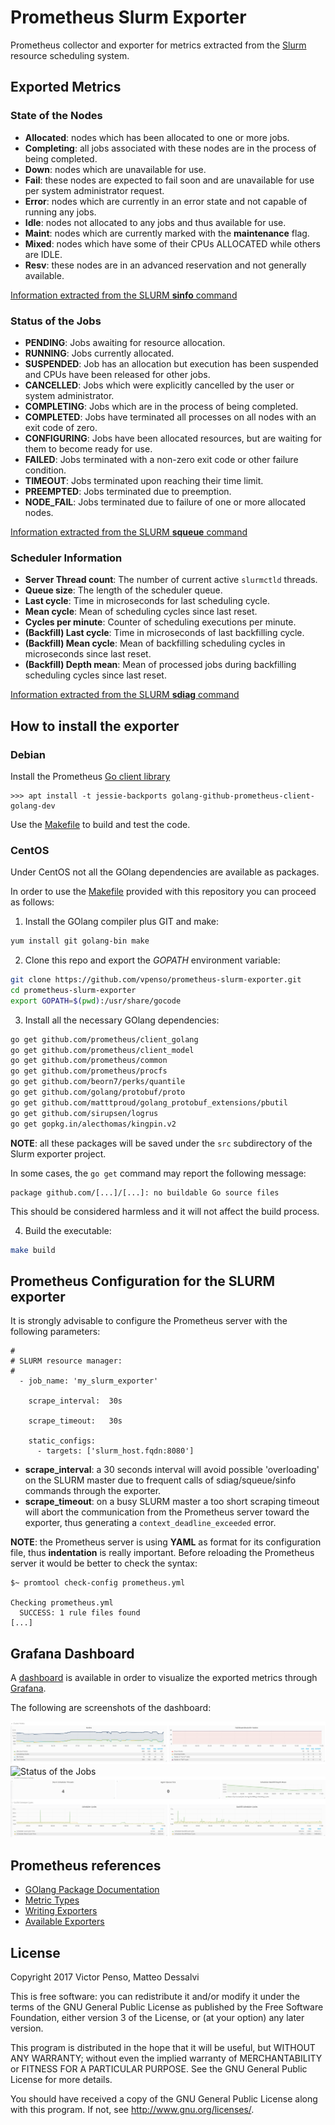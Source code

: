 # Prometheus Slurm Exporter

Prometheus collector and exporter for metrics extracted from the [Slurm](https://slurm.schedmd.com/overview.html) resource scheduling system.

## Exported Metrics

### State of the Nodes

* **Allocated**: nodes which has been allocated to one or more jobs.
* **Completing**: all jobs associated with these nodes are in the process of being completed.
* **Down**:  nodes which are unavailable for use.
* **Fail**: these nodes are expected to fail soon and are unavailable for use per system administrator request.
* **Error**: nodes which are currently in an error state and not capable of running any jobs.
* **Idle**: nodes not allocated to any jobs and thus available for use.
* **Maint**: nodes which are currently marked with the __maintenance__ flag.
* **Mixed**: nodes which have some of their CPUs ALLOCATED while others are IDLE.
* **Resv**: these nodes are in an advanced reservation and not generally available.

[Information extracted from the SLURM **sinfo** command](https://slurm.schedmd.com/sinfo.html)

### Status of the Jobs

* **PENDING**: Jobs awaiting for resource allocation.
* **RUNNING**: Jobs currently allocated.
* **SUSPENDED**: Job has an allocation but execution has been suspended and CPUs have been released for other jobs.
* **CANCELLED**: Jobs which were explicitly cancelled by the user or system administrator.
* **COMPLETING**: Jobs which are in the process of being completed.
* **COMPLETED**: Jobs have terminated all processes on all nodes with an exit code of zero.
* **CONFIGURING**: Jobs have been allocated resources, but are waiting for them to become ready for use.
* **FAILED**: Jobs terminated with a non-zero exit code or other failure condition.
* **TIMEOUT**: Jobs terminated upon reaching their time limit.
* **PREEMPTED**: Jobs terminated due to preemption.
* **NODE_FAIL**: Jobs terminated due to failure of one or more allocated nodes.

[Information extracted from the SLURM **squeue** command](https://slurm.schedmd.com/squeue.html)

### Scheduler Information

* **Server Thread count**: The number of current active ``slurmctld`` threads. 
* **Queue size**: The length of the scheduler queue.
* **Last cycle**: Time in microseconds for last scheduling cycle.
* **Mean cycle**: Mean of scheduling cycles since last reset.
* **Cycles per minute**: Counter of scheduling executions per minute.
* **(Backfill) Last cycle**: Time in microseconds of last backfilling cycle.
* **(Backfill) Mean cycle**: Mean of backfilling scheduling cycles in microseconds since last reset.
* **(Backfill) Depth mean**: Mean of processed jobs during backfilling scheduling cycles since last reset.

[Information extracted from the SLURM **sdiag** command](https://slurm.schedmd.com/sdiag.html)

## How to install the exporter

### Debian

Install the Prometheus [Go client library](https://github.com/prometheus/client_golang)

    >>> apt install -t jessie-backports golang-github-prometheus-client-golang-dev

Use the [Makefile](Makefile) to build and test the code.

### CentOS

Under CentOS not all the GOlang dependencies are available as packages.

In order to use the [Makefile](Makefile) provided with this repository you can proceed as follows:

1. Install the GOlang compiler plus GIT and make:
```bash
yum install git golang-bin make
```

2. Clone this repo and export the *GOPATH* environment variable:
```bash
git clone https://github.com/vpenso/prometheus-slurm-exporter.git
cd prometheus-slurm-exporter
export GOPATH=$(pwd):/usr/share/gocode
```

3. Install all the necessary GOlang dependencies:
```bash
go get github.com/prometheus/client_golang
go get github.com/prometheus/client_model
go get github.com/prometheus/common
go get github.com/prometheus/procfs
go get github.com/beorn7/perks/quantile
go get github.com/golang/protobuf/proto
go get github.com/matttproud/golang_protobuf_extensions/pbutil
go get github.com/sirupsen/logrus
go get gopkg.in/alecthomas/kingpin.v2
```

**NOTE**: all these packages will be saved under the ``src`` subdirectory of the Slurm exporter project.

In some cases, the ``go get`` command may report the following message:
```
package github.com/[...]/[...]: no buildable Go source files
```
This should be considered harmless and it will not affect the build process.

4. Build the executable:
```bash
make build
```

## Prometheus Configuration for the SLURM exporter

It is strongly advisable to configure the Prometheus server with the following parameters:

```
#
# SLURM resource manager:
# 
  - job_name: 'my_slurm_exporter'

    scrape_interval:  30s

    scrape_timeout:   30s

    static_configs:
      - targets: ['slurm_host.fqdn:8080']
```

* **scrape_interval**: a 30 seconds interval will avoid possible 'overloading' on the SLURM master due to frequent calls of sdiag/squeue/sinfo commands through the exporter.
* **scrape_timeout**: on a busy SLURM master a too short scraping timeout will abort the communication from the Prometheus server toward the exporter, thus generating a ``context_deadline_exceeded`` error.

**NOTE**: the Prometheus server is using __YAML__ as format for its configuration file, thus **indentation** is really important. Before reloading the Prometheus server it would be better to check the syntax:

```
$~ promtool check-config prometheus.yml

Checking prometheus.yml
  SUCCESS: 1 rule files found
[...]
```

## Grafana Dashboard

A [dashboard](https://grafana.com/dashboards/4323) is available in order to visualize the exported metrics through [Grafana](https://grafana.com).

The following are screenshots of the dashboard:

![Status of the Nodes](images/Node_Status.png)
![Status of the Jobs](images/Jobs_Status.png)
![SLURM Scheduler Information](images/Scheduler_Info.png)

## Prometheus references

* [GOlang Package Documentation](https://godoc.org/github.com/prometheus/client_golang/prometheus)
* [Metric Types](https://prometheus.io/docs/concepts/metric_types/)
* [Writing Exporters](https://prometheus.io/docs/instrumenting/writing_exporters/)
* [Available Exporters](https://prometheus.io/docs/instrumenting/exporters/)


## License

Copyright 2017 Victor Penso, Matteo Dessalvi

This is free software: you can redistribute it and/or modify it under the terms of the GNU General Public License as published by the Free Software Foundation, either version 3 of the License, or (at your option) any later version.

This program is distributed in the hope that it will be useful, but WITHOUT ANY WARRANTY; without even the implied warranty of MERCHANTABILITY or FITNESS FOR A PARTICULAR PURPOSE. See the GNU General Public License for more details.

You should have received a copy of the GNU General Public License along with this program. If not, see http://www.gnu.org/licenses/.


